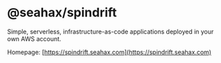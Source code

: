 # @seahax/spindrift

Simple, serverless, infrastructure-as-code applications deployed in your own AWS account.

Homepage: [https://spindrift.seahax.com](https://spindrift.seahax.com)
